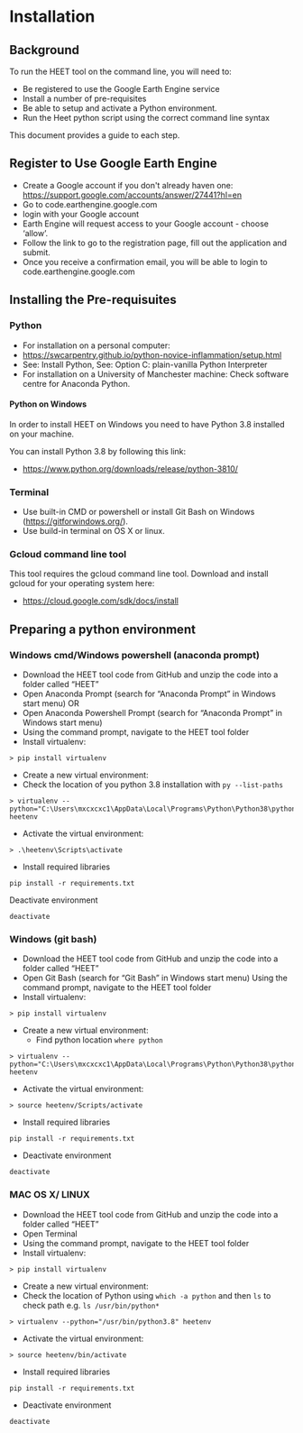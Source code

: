 # Installation
## Background
To run the HEET tool on the command line, you will need to:
- Be registered to use the Google Earth Engine service
- Install a number of pre-requisites
- Be able to setup and activate a Python environment.  
- Run the Heet python script using the correct command line syntax

This document provides a guide to each step.

## Register to Use Google Earth Engine
- Create a Google account if you don't already haven one: https://support.google.com/accounts/answer/27441?hl=en
- Go to code.earthengine.google.com 
- login with your Google account
- Earth Engine will  request access to your Google account - choose ‘allow’.
- Follow the link to go to the registration page, fill out the application and submit.
- Once you receive a confirmation email, you will be able to login to code.earthengine.google.com

## Installing the Pre-requisuites

### Python

- For installation on a personal computer:
- https://swcarpentry.github.io/python-novice-inflammation/setup.html
- See: Install Python, See: Option C: plain-vanilla Python Interpreter
- For installation on a University of Manchester machine: Check software centre for Anaconda Python.


#### Python on Windows 
In order to install HEET on Windows you need to have Python 3.8 installed on your machine.

You can install Python 3.8 by following this link:

- https://www.python.org/downloads/release/python-3810/


### Terminal
- Use built-in CMD or powershell or install Git Bash on Windows (https://gitforwindows.org/).
- Use build-in terminal on OS X or linux.

### Gcloud command line tool
This tool requires the gcloud command line tool.
Download and install gcloud for your operating system here:
- https://cloud.google.com/sdk/docs/install

## Preparing a python environment

### Windows cmd/Windows powershell (anaconda prompt)
- Download the HEET tool code from GitHub and unzip the code into a folder called “HEET”
- Open Anaconda Prompt (search for “Anaconda Prompt” in Windows start menu) OR
- Open Anaconda Powershell Prompt (search for “Anaconda Prompt” in Windows start menu)
- Using the command prompt, navigate to the HEET tool folder
- Install virtualenv:  
```
> pip install virtualenv
```

- Create a new virtual environment: 
- Check the location of you python 3.8 installation with `py --list-paths`
```
> virtualenv --python="C:\Users\mxcxcxc1\AppData\Local\Programs\Python\Python38\python.exe" heetenv
``` 
- Activate the virtual environment: 
```
> .\heetenv\Scripts\activate
``` 
- Install required libraries

```
pip install -r requirements.txt
```
Deactivate environment

```
deactivate
```

### Windows (git bash)

- Download the HEET tool code from GitHub and unzip the code into a folder called “HEET”
- Open Git Bash (search for “Git Bash” in Windows start menu) Using the command prompt, navigate to the HEET tool folder
- Install virtualenv:  
```
> pip install virtualenv
```
- Create a new virtual environment: 
  - Find python location `where python`
```
> virtualenv --python="C:\Users\mxcxcxc1\AppData\Local\Programs\Python\Python38\python.exe" heetenv
``` 
-	Activate the virtual environment: 
```
> source heetenv/Scripts/activate
``` 
- Install required libraries
```
pip install -r requirements.txt
```
- Deactivate environment
```
deactivate
```

### MAC OS X/ LINUX

- Download the HEET tool code from GitHub and unzip the code into a folder called “HEET”
- Open Terminal 
- Using the command prompt, navigate to the HEET tool folder
- Install virtualenv:  

```
> pip install virtualenv
```
-	Create a new virtual environment: 
  - Check the location of Python using `which -a python` and then `ls` to check path e.g.  `ls /usr/bin/python*`
```
> virtualenv --python="/usr/bin/python3.8" heetenv
``` 
-	Activate the virtual environment: 
```
> source heetenv/bin/activate
``` 
-	Install required libraries

```
pip install -r requirements.txt
```
-	Deactivate environment

```
deactivate
```




